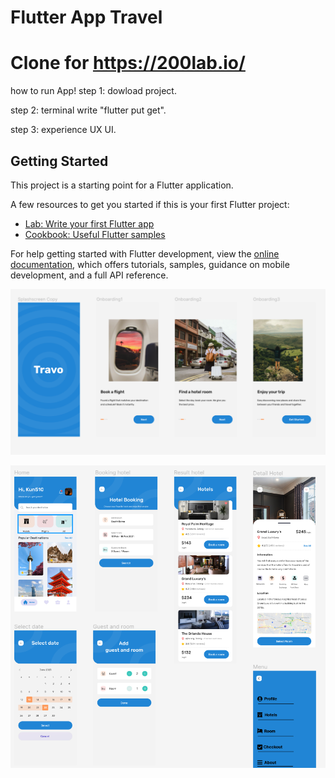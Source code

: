 # Flutter App Travel

# Clone for https://200lab.io/

how to run App!
step 1: dowload project.


step 2: terminal write "flutter put get".


step 3: experience UX UI.

## Getting Started

This project is a starting point for a Flutter application.

A few resources to get you started if this is your first Flutter project:

- [Lab: Write your first Flutter app](https://docs.flutter.dev/get-started/codelab)
- [Cookbook: Useful Flutter samples](https://docs.flutter.dev/cookbook)

For help getting started with Flutter development, view the
[online documentation](https://docs.flutter.dev/), which offers tutorials,
samples, guidance on mobile development, and a full API reference.

<p align="center">
  <img src="assets/spl.png" >
</p>
<p align="center">
  <img src="assets/function.png" >
</p>
